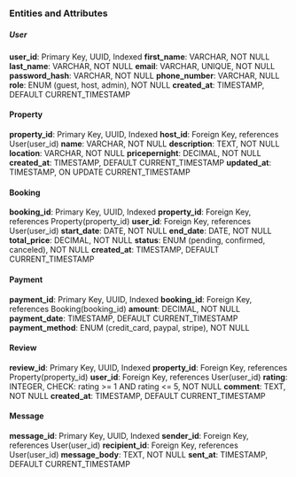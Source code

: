 ### Entities and Attributes
##### User
**user_id**: Primary Key, UUID, Indexed
**first_name**: VARCHAR, NOT NULL
**last_name**: VARCHAR, NOT NULL
**email**: VARCHAR, UNIQUE, NOT NULL
**password_hash**: VARCHAR, NOT NULL
**phone_number**: VARCHAR, NULL
**role**: ENUM (guest, host, admin), NOT NULL
**created_at**: TIMESTAMP, DEFAULT CURRENT_TIMESTAMP

#### Property
**property_id**: Primary Key, UUID, Indexed
**host_id**: Foreign Key, references User(user_id)
**name**: VARCHAR, NOT NULL
**description**: TEXT, NOT NULL
**location**: VARCHAR, NOT NULL
**pricepernight**: DECIMAL, NOT NULL
**created_at**: TIMESTAMP, DEFAULT CURRENT_TIMESTAMP
**updated_at**: TIMESTAMP, ON UPDATE CURRENT_TIMESTAMP

#### Booking
**booking_id**: Primary Key, UUID, Indexed
**property_id**: Foreign Key, references Property(property_id)
**user_id**: Foreign Key, references User(user_id)
**start_date**: DATE, NOT NULL
**end_date**: DATE, NOT NULL
**total_price**: DECIMAL, NOT NULL
**status**: ENUM (pending, confirmed, canceled), NOT NULL
**created_at**: TIMESTAMP, DEFAULT CURRENT_TIMESTAMP

#### Payment
**payment_id**: Primary Key, UUID, Indexed
**booking_id**: Foreign Key, references Booking(booking_id)
**amount**: DECIMAL, NOT NULL
**payment_date**: TIMESTAMP, DEFAULT CURRENT_TIMESTAMP
**payment_method**: ENUM (credit_card, paypal, stripe), NOT NULL

#### Review
**review_id**: Primary Key, UUID, Indexed
**property_id**: Foreign Key, references Property(property_id)
**user_id**: Foreign Key, references User(user_id)
**rating**: INTEGER, CHECK: rating >= 1 AND rating <= 5, NOT NULL
**comment**: TEXT, NOT NULL
**created_at**: TIMESTAMP, DEFAULT CURRENT_TIMESTAMP

#### Message
**message_id**: Primary Key, UUID, Indexed
**sender_id**: Foreign Key, references User(user_id)
**recipient_id**: Foreign Key, references User(user_id)
**message_body**: TEXT, NOT NULL
**sent_at**: TIMESTAMP, DEFAULT CURRENT_TIMESTAMP